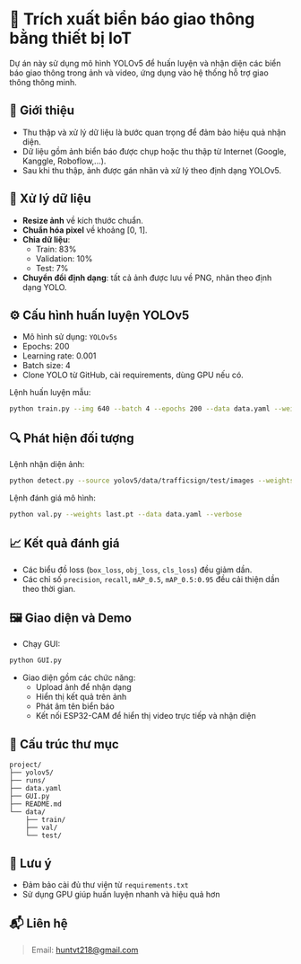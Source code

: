 
# 🚦 Trích xuất biển báo giao thông bằng thiết bị IoT

Dự án này sử dụng mô hình YOLOv5 để huấn luyện và nhận diện các biển báo giao thông trong ảnh và video, ứng dụng vào hệ thống hỗ trợ giao thông thông minh.

## 📌 Giới thiệu

- Thu thập và xử lý dữ liệu là bước quan trọng để đảm bảo hiệu quả nhận diện.
- Dữ liệu gồm ảnh biển báo được chụp hoặc thu thập từ Internet (Google, Kanggle, Roboflow,...).
- Sau khi thu thập, ảnh được gán nhãn và xử lý theo định dạng YOLOv5.

## 🧹 Xử lý dữ liệu

- **Resize ảnh** về kích thước chuẩn.
- **Chuẩn hóa pixel** về khoảng [0, 1].
- **Chia dữ liệu**: 
  - Train: 83%
  - Validation: 10%
  - Test: 7%
- **Chuyển đổi định dạng**: tất cả ảnh được lưu về PNG, nhãn theo định dạng YOLO.

## ⚙️ Cấu hình huấn luyện YOLOv5

- Mô hình sử dụng: `YOLOv5s`
- Epochs: 200
- Learning rate: 0.001
- Batch size: 4
- Clone YOLO từ GitHub, cài requirements, dùng GPU nếu có.

Lệnh huấn luyện mẫu:

```bash
python train.py --img 640 --batch 4 --epochs 200 --data data.yaml --weights yolov5s.pt --device 0
```

## 🔍 Phát hiện đối tượng

Lệnh nhận diện ảnh:

```bash
python detect.py --source yolov5/data/trafficsign/test/images --weights last.pt --conf 0.7 --data data.yaml
```

Lệnh đánh giá mô hình:

```bash
python val.py --weights last.pt --data data.yaml --verbose
```

## 📈 Kết quả đánh giá

- Các biểu đồ loss (`box_loss`, `obj_loss`, `cls_loss`) đều giảm dần.
- Các chỉ số `precision`, `recall`, `mAP_0.5`, `mAP_0.5:0.95` đều cải thiện dần theo thời gian.

## 🖼️ Giao diện và Demo

- Chạy GUI:

```bash
python GUI.py
```

- Giao diện gồm các chức năng:
  - Upload ảnh để nhận dạng
  - Hiển thị kết quả trên ảnh
  - Phát âm tên biển báo
  - Kết nối ESP32-CAM để hiển thị video trực tiếp và nhận diện

## 📁 Cấu trúc thư mục

```
project/
├── yolov5/
├── runs/
├── data.yaml
├── GUI.py
├── README.md
└── data/
    ├── train/
    ├── val/
    └── test/
```

## 📌 Lưu ý

- Đảm bảo cài đủ thư viện từ `requirements.txt`
- Sử dụng GPU giúp huấn luyện nhanh và hiệu quả hơn

## 📬 Liên hệ

> Email: huntvt218@gmail.com

